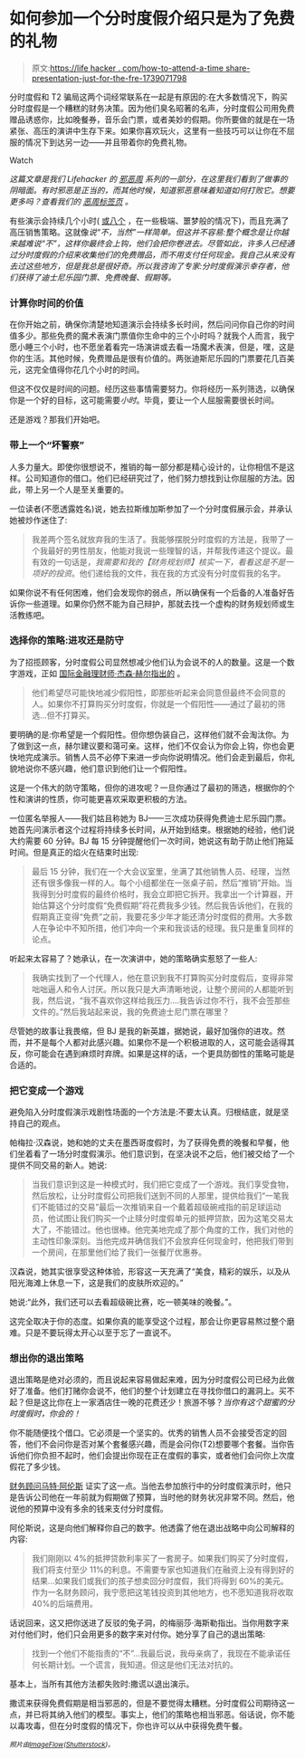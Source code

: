 # 如何参加一个分时度假介绍只是为了免费的礼物

> 原文:[https://life hacker . com/how-to-attend-a-time share-presentation-just-for-the-fre-1739071798](https://lifehacker.com/how-to-attend-a-timeshare-presentation-just-for-the-fre-1739071798)

分时度假和 T2 骗局这两个词经常联系在一起是有原因的:在大多数情况下，购买分时度假是一个糟糕的财务决策。因为他们臭名昭著的名声，分时度假公司用免费赠品诱惑你，比如晚餐券，音乐会门票，或者美妙的假期。你所要做的就是在一场紧张、高压的演讲中生存下来。如果你喜欢玩火，这里有一些技巧可以让你在不屈服的情况下到达另一边——并且带着你的免费礼物。

Watch

*这篇文章是我们 Lifehacker 的* [*邪恶周*](https://lifehacker.com/welcome-to-lifehackers-sixth-annual-evil-week-1738276927) *系列的一部分，在这里我们看到了做事的阴暗面。有时邪恶是正当的，而其他时候，知道邪恶意味着知道如何打败它。想要更多吗？查看我们的* [*恶周标签页*](http://lifehacker.com/tag/evil-week) *。*

有些演示会持续几个小时( [或八个](http://losangeles.cbslocal.com/2015/04/29/couple-recounts-their-timeshare-nightmare-as-a-warning-to-vacationers/) ，在一些极端、噩梦般的情况下)，而且充满了高压销售策略。这就像*说“不，当然”一样简单。但这并不容易:整个概念是让你越来越难说“不”，这样你最终会上钩，他们会把你卷进去。尽管如此，许多人已经通过分时度假的介绍来收集他们的免费赠品，而不用支付任何现金。我自己从来没有去过这些地方，但是我总是很好奇。所以我咨询了专家:分时度假演示幸存者，他们获得了迪士尼乐园门票、免费晚餐、假期等。*

### 计算你时间的价值

在你开始之前，确保你清楚地知道演示会持续多长时间，然后问问你自己你的时间值多少。那些免费的魔术表演门票值你生命中的三个小时吗？就我个人而言，我宁愿小睡三个小时，也不愿坐着看完一场演讲或去看一场魔术表演，但是，嘿，这是你的生活。其他时候，免费赠品是很有价值的。两张迪斯尼乐园的门票要花几百美元，这完全值得你花几个小时的时间。

但这不仅仅是时间的问题。经历这些事情需要努力。你将经历一系列筛选，以确保你是一个好的目标，这可能需要*小时*。毕竟，要让一个人屈服需要很长时间。

还是游戏？那我们开始吧。

### 带上一个“坏警察”

人多力量大。即使你很想说不，推销的每一部分都是精心设计的，让你相信不是这样。公司知道你的借口。他们已经研究过了，他们努力想找到让你屈服的方法。因此，带上另一个人是至关重要的。

一位读者(不愿透露姓名)说，她去拉斯维加斯参加了一个分时度假展示会，并承认她被炒作迷住了:

> 我差两个签名就放弃我的生活了。我能够摆脱分时度假的方法是，我带了一个我最好的男性朋友，他能对我说一些理智的话，并帮我传递这个提议。最有效的一句话是，*我需要和我的【财务规划师】核实一下，看看这是不是一项好的投资*。他们递给我的文件，我在我的方式没有分时度假我的名字。

如果你说不有任何困难，他们会发现你的弱点，所以确保有一个后备的人准备好告诉你一些道理。如果你仍然不能为自己辩护，那就去找一个虚构的财务规划师或生活教练吧。

### 选择你的策略:进攻还是防守

为了招揽顾客，分时度假公司显然想减少他们认为会说不的人的数量。这是一个数字游戏，正如 [国际金融理财师·杰森·赫尔指出的](http://www.hullfinancialplanning.com/timeshare-a-fancy-term-for-flushing-money-down-the-toilet/) 。

> 他们希望尽可能快地减少假阳性，即那些听起来会同意但最终不会同意的人。如果你不打算购买分时度假，你就是一个假阳性——通过了最初的筛选...但不打算买。

要明确的是:你希望是一个假阳性。但你想伪装自己，这样他们就不会淘汰你。为了做到这一点，赫尔建议要和蔼可亲。这样，他们不仅会认为你会上钩，你也会更快地完成演示。销售人员不必停下来进一步向你说明情况。他们会走到最后，你礼貌地说你不感兴趣，他们意识到他们让一个假阳性。

这是一个伟大的防守策略，但你的进攻呢？一旦你通过了最初的筛选，根据你的个性和演讲的性质，你可能更喜欢采取更积极的方法。

一位匿名举报人——我们姑且称她为 BJ——三次成功获得免费迪士尼乐园门票。她首先问演示者这个过程将持续多长时间，从开始到结束。根据她的经验，他们说大约需要 60 分钟。BJ 每 15 分钟提醒他们一次时间，她说这有助于防止他们拖延时间。但是真正的焰火在结束时出现:

> 最后 15 分钟，我们在一个大会议室里，坐满了其他销售人员、经理，当然还有很多像我一样的人。每个小组都坐在一张桌子前，然后“推销”开始。当我得到分时度假的最终价格时，我会立即把它拆开。我拿出一个计算器，开始估算这个分时度假“免费假期”将花费我多少钱。然后我告诉他们，在我的假期真正变得“免费”之前，我要花多少年才能还清分时度假的费用。大多数人在争论中不知所措，他们冲向一个来和我谈话的经理。我只是重复同样的论点。

听起来太容易了？她承认，在一次演讲中，她的策略确实惹怒了一些人:

> 我确实找到了一个代理人，他在意识到我不打算购买分时度假后，变得非常咄咄逼人和令人讨厌。所以我只是大声清晰地说，让整个房间的人都能听到我，然后说，“我不喜欢你这样给我压力....我告诉过你不行，我不会签那些文件的。”然后我站起来说，我的免费迪士尼门票在哪里？

尽管她的故事让我畏缩，但 BJ 是我的新英雄，据她说，最好加强你的进攻。然而，并不是每个人都对此感兴趣。如果你不是一个积极进取的人，这可能会适得其反，你可能会在遇到麻烦时弃牌。如果是这样的话，一个更具防御性的策略可能是合适的。

### 把它变成一个游戏

避免陷入分时度假演示戏剧性场面的一个方法是:不要太认真。归根结底，就是坚持自己的观点。

帕梅拉·汉森说，她和她的丈夫在墨西哥度假时，为了获得免费的晚餐和早餐，他们坐着看了一场分时度假演示。他们意识到，在坚决说不之后，他们被交给了一个提供不同交易的新人。她说:

> 当我们意识到这是一种模式时，我们把它变成了一个游戏。我们享受食物，然后放松，让分时度假公司把我们送到不同的人那里，提供给我们“一笔我们不能错过的交易”最后一次推销来自一个戴着超级碗戒指的前足球运动员，他试图让我们购买一个止赎分时度假单元的抵押贷款，因为这笔交易太大了，不能错过。他也很棒。他完美地完成了那个角度的工作，我们对他的主动性印象深刻。当他完成并确信我们不会放弃任何现金时，他把我们带到一个房间，在那里他们给了我们一张餐厅优惠券。

汉森说，她其实很享受这种体验，形容这一天充满了“美食，精彩的娱乐，以及从阳光海滩上休息一下，这是我们的皮肤所欢迎的。”

她说:“此外，我们还可以去看超级碗比赛，吃一顿美味的晚餐。”。

这完全取决于你的态度。如果你真的能享受这个过程，那会让你更容易熬过整个磨难。只是不要玩得太开心以至于忘了一直说不。

### 想出你的退出策略

退出策略是绝对必须的，而且说起来容易做起来难，因为分时度假公司已经为此做好了准备。他们打赌你会说不，他们的整个计划建立在寻找你借口的漏洞上。买不起？但是这比你在上一家酒店住一晚的花费还少！旅游不够？*当你有这个甜蜜的分时度假时，你会的！*

你不能随便找个借口。它必须是一个坚实的。优秀的销售人员不会接受否定的回答，他们不会问你是否对某个套餐感兴趣，而是会问你(T2)想要哪个套餐。当你告诉他们你负担不起时，他们会提出你现在正在度假的事实，或者他们会问你上次度假花了多少钱。

[财务顾问马特·阿伦斯](https://www.integrity-advisory.com/) 证实了这一点。当他去参加旅行中的分时度假演示时，他只是告诉公司他在一年前就为假期做了预算，当时他的财务状况非常不同。然后，他说他的预算中没有多余的钱来支付分时度假。

阿伦斯说，这是向他们解释你自己的数字。他透露了他在退出战略中向公司解释的内容:

> 我们刚刚以 4%的抵押贷款利率买了一套房子。如果我们购买了分时度假，我们将支付至少 11%的利息。不需要专家也知道我们在融资上没有得到好的结果…如果我们或我们的孩子想卖回分时度假，我们将得到 60%的美元。作为一名财务顾问，我宁愿把这笔钱投资到其他地方，也不愿知道我将收取 40%的后端费用。

话说回来，这又把你送进了反驳的兔子洞，的梅丽莎·海斯勒指出。当你用数字来对付他们时，他们只会用更多的数字来对付你。她分享了自己的退出策略:

> 找到一个他们不能指责的“不”...我最后说，我母亲病了，我现在不能承诺任何长期计划。一个谎言，我知道。但这是他们无法对抗的。

基本上，当所有其他方法都失败时:撒谎以退出演示。

撒谎来获得免费假期是相当邪恶的，但是不要觉得太糟糕。分时度假公司期待这一点，并已将其纳入他们的模型。事实上，他们的策略也相当邪恶。俗话说，你不能以毒攻毒，但在分时度假的情况下，你也许可以从中获得免费午餐。

<small>*照片由*</small>[<small>*ImageFlow*</small>](http://www.shutterstock.com/gallery-1112138p1.html)<small>*(*</small>[<small>*Shutterstock*</small>](http://www.shutterstock.com/pic-268262543/stock-photo-young-handsome-man-is-dreaming-about-vacation.html?src=qZsznT4GhKRwP6mI5JxTDQ-1-50)<small>*)。*</small>